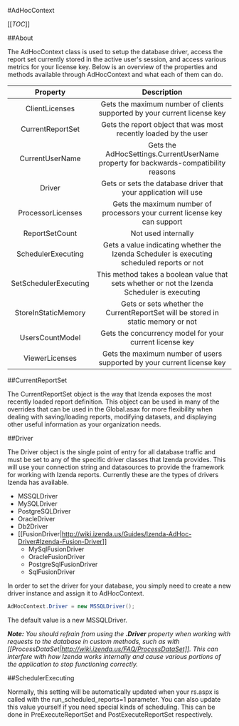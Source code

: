 #AdHocContext

[[_TOC_]]

##About

The AdHocContext class is used to setup the database driver, access the report set currently stored in the active user's session, and access various metrics for your license key. Below is an overview of the properties and methods available through AdHocContext and what each of them can do.

|Property|Description|
|:------:|:---------:|
|ClientLicenses|Gets the maximum number of clients supported by your current license key|
|CurrentReportSet|Gets the report object that was most recently loaded by the user|
|CurrentUserName|Gets the AdHocSettings.CurrentUserName property for backwards-compatibility reasons|
|Driver|Gets or sets the database driver that your application will use|
|ProcessorLicenses|Gets the maximum number of processors your current license key can support|
|ReportSetCount|Not used internally|
|SchedulerExecuting|Gets a value indicating whether the Izenda Scheduler is executing scheduled reports or not|
|SetSchedulerExecuting|This method takes a boolean value that sets whether or not the Izenda Scheduler is executing|
|StoreInStaticMemory|Gets or sets whether the CurrentReportSet will be stored in static memory or not|
|UsersCountModel|Gets the concurrency model for your current license key|
|ViewerLicenses|Gets the maximum number of users supported by your current license key|

##CurrentReportSet

The CurrentReportSet object is the way that Izenda exposes the most recently loaded report definition. This object can be used in many of the overrides that can be used in the Global.asax for more flexibility when dealing with saving/loading reports, modifying datasets, and displaying other useful information as your organization needs.

##Driver

The Driver object is the single point of entry for all database traffic and must be set to any of the specific driver classes that Izenda provides. This will use your connection string and datasources to provide the framework for working with Izenda reports. Currently these are the types of drivers Izenda has available.

* MSSQLDriver
* MySQLDriver
* PostgreSQLDriver
* OracleDriver
* Db2Driver
* [[FusionDriver|http://wiki.izenda.us/Guides/Izenda-AdHoc-Driver#Izenda-Fusion-Driver]]
  * MySqlFusionDriver
  * OracleFusionDriver
  * PostgreSqlFusionDriver
  * SqlFusionDriver

In order to set the driver for your database, you simply need to create a new driver instance and assign it to AdHocContext.

```csharp
AdHocContext.Driver = new MSSQLDriver();
```

The default value is a new MSSQLDriver.

_**Note:** You should refrain from using the **.Driver** property when working with requests to the database in custom methods, such as with [[ProcessDataSet|http://wiki.izenda.us/FAQ/ProcessDataSet]]. This can interfere with how Izenda works internally and cause various portions of the application to stop functioning correctly._

##SchedulerExecuting

Normally, this setting will be automatically updated when your rs.aspx is called with the run_scheduled_reports=1 parameter. You can also update this value yourself if you need special kinds of scheduling. This can be done in PreExecuteReportSet and PostExecuteReportSet respectively. 